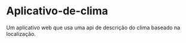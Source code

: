 # Aplicativo-de-clima
Um aplicativo web que usa uma api de descrição do clima baseado na localização.
